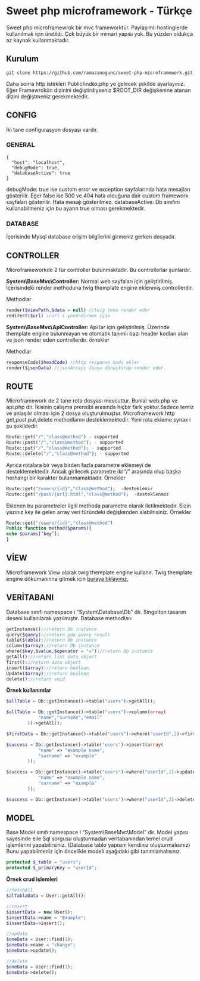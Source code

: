 # Sweet php microframework - Türkçe
Sweet php microframewrok bir mvc frameworktür. Paylaşımlı hostinglerde kullanılmak için üretildi. Çok büyük bir mimari yapısı yok. Bu yüzden oldukça az kaynak kullanmaktadır.
## Kurulum
```
git clone https://github.com/ramazanogunc/sweet-php-microframework.git
```
Daha sonra http istekleri Public/index.php ye gelecek şekilde ayarlayınız. 
Eğer Framewrokün dizinini değiştirdiyseniz $ROOT_DIR değişkenine atanan dizini değiştmeniz gerekmektedir.

## CONFIG
İki tane configurasyon dosyası vardır.
### GENERAL
```
{
  "host": "localhost",
  "debugMode": true,
  "databaseActive": true
}
```
debugMode: true ise custom error ve exception sayfalarında hata mesajları gösterilir. Eğer false ise 500 ve 404 hata olduğuna dair custom framework sayfaları gösterilir. Hata mesajı gösterilmez.
databaseActive: Db sınıfını kullanabilmeniz için bu ayarın true olması gerekmektedir.
### DATABASE
İçerisinde Mysql database erişim bilgilerini girmeniz gerken dosyadır.

## CONTROLLER
Microframeworkde 2 tür controller bulunmaktadır. Bu controllerlar şunlardır.

**System\BaseMvc\Controller:** Normal web sayfaları için geliştirilmiş. İçerisindeki render methoduna twig themplate engine eklenmiş controllerdır.

Methodlar
```php
render($viewPath,$data = null) //twig tema render eder
redirect($url) //url i yönendirmek için
```

**System\BaseMvc\ApiController:** Api lar için geliştirilmiş. Üzerinde themplate engine bulunmayan ve otomatik tanımlı bazı header kodları alan ve json render eden controllerdır. örnekler

Methodlar
```php
responseCode($headCode) //http response kodu ekler
render($jsonData) //jsonArrayı Jsona dönüştürüp render eder.
```
## ROUTE
Microframework de 2 tane rota dosyası mevcuttur. Bunlar web.php ve api.php dir.
İkisinin çalışma prensibi arasında hiçbir fark yoktur.Sadece temiz ve anlaşılır olması için 2 dosya oluşturulmuştur.
Microframework http get,post,put,delete methodlarını desteklemektedir.
Yeni rota ekleme synax i şu şekildedir.
```php
Route::get("/","class@method") - supported
Route::post("/","class@method"); - supported
Route::put("/","class@method"); - supported
Route::delete("/","class@method"); - supported
```
Ayrıca rotalara bir veya birden fazla parametre eklemeyi de desteklemektedir. Ancak girilecek parametre iki “/” arasında olup başka herhangi bir karakter bulunmamaktadır. Örnekler
```php
Route::get("/users/{id}","class@method");  -desteklenir
Route::get("/post/{url}.html","class@method");  -desteklenmez
```
Eklenen bu parametreler ilgili methoda parametre olarak iletilmektedir. Sizin yazınız key ile gelen array veri türündeki değişkenden alabilrisiniz. Örnekler
```php
Route::get("/users/{id}","class@method")
Public function method($params){
echo $params[‘key’];
}
```
## VİEW
Microframework View olarak twig themplate engine kullanır. Twig themplate engine dökümanınna gitmek için [buraya tıklayınız.](https://twig.symfony.com/doc/3.x/)
## VERİTABANI
Database sınıfı namespace i “System\Database\Db” dir.
Singelton tasarım deseni kullanılarak yazılmıştır.
Database methodları
```php
getInstance()://return Db instance
query($query)://return pdo query result
table($table)://return Db instance
column($array)://return Db instance
where($key,$value,$operator = "=")://return Db instance
getAll()://return list data object
first()://return data object
insert($array)://return boolean
Update($array)://return boolean
delete()://return void
```
**Örnek kullanımlar**
```php
$allTable = Db::getInstance()->table("users")->getAll();

$allTable = Db::getInstance()->table("users")->column(array(
            "name","surname","email"
        ))->getAll();

$firstData = Db::getInstance()->table("users")->where("userId",2)->first();

$success = Db::getInstance()->table("users")->insert(array(
            "name" => "example name",
            "surname" => "example"
        ));

$success = Db::getInstance()->table("users")->where("userId",2)->update(array(
            "name" => "example name",
            "surname" => "example"
        ));

$success = Db::getInstance()->table("users")->where("userId",2)->delete();
```
## MODEL
Base Model sınıfı namespace i “System\BaseMvc\Model” dir.
Model yapısı sayesinde elle Sql sorgusu oluşturmadan veritabanından temel crud işlemlerini yapabilirsiniz. (Database tablo yapısını kendiniz oluşturmalısınız) Bunu yapabilmeniz için öncelikle modeli aşağıdaki gibi tanımlamalısınız.
```php
protected $_table = "users";
protected $_primaryKey = "userId";
```
**Örnek crud işlemleri**
```php
//fetchAll
$alTablaData = User::getAll();

//insert
$insertData = new User();
$insertData->name = "Example";
$insertData->insert();

//update
$oneData = User::find(1);
$oneData->name = "change";
$oneData->update();

//delete
$oneData = User::find(1);
$oneData->delete();
```
